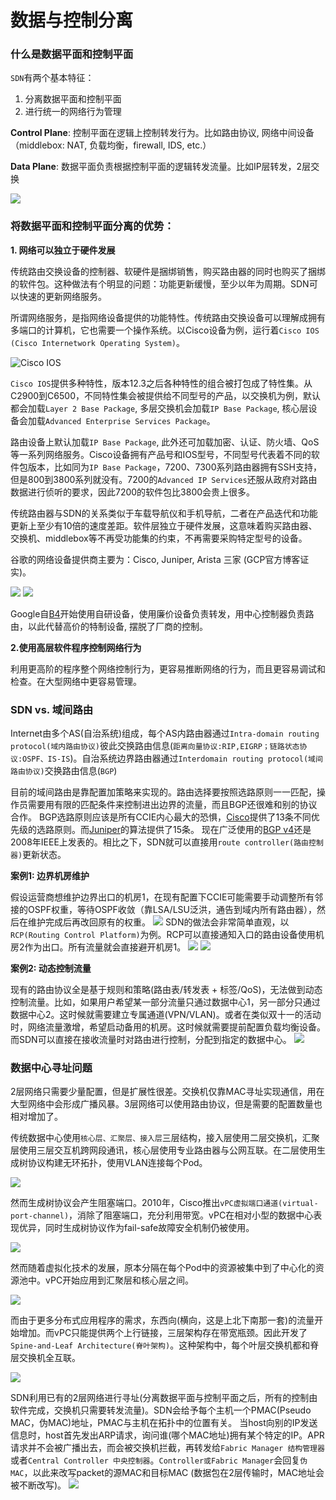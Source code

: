 # 数据与控制分离

### 什么是数据平面和控制平面

`SDN`有两个基本特征：
1. 分离数据平面和控制平面
2. 进行统一的网络行为管理

**Control Plane**: 控制平面在逻辑上控制转发行为。比如路由协议, 网络中间设备（middlebox: NAT, 负载均衡，firewall, IDS, etc.）

**Data Plane**: 数据平面负责根据控制平面的逻辑转发流量。比如IP层转发，2层交换

![](./assets/4.png)

### 将数据平面和控制平面分离的优势：

**1. 网络可以独立于硬件发展**

传统路由交换设备的控制器、软硬件是捆绑销售，购买路由器的同时也购买了捆绑的软件包。这种做法有个明显的问题：功能更新缓慢，至少以年为周期。SDN可以快速的更新网络服务。

所谓网络服务，是指网络设备提供的功能特性。传统路由交换设备可以理解成拥有多端口的计算机，它也需要一个操作系统。以Cisco设备为例，运行着`Cisco IOS (Cisco Internetwork Operating System)`。

![Cisco IOS](./assets/1.png)

`Cisco IOS`提供多种特性，版本12.3之后各种特性的组合被打包成了特性集。从C2900到C6500，不同特性集会被提供给不同型号的产品，以交换机为例，默认都会加载`Layer 2 Base Package`, 多层交换机会加载`IP Base Package`, 核心层设备会加载`Advanced Enterprise Services Package`。

路由设备上默认加载`IP Base Package`, 此外还可加载加密、认证、防火墙、QoS等一系列网络服务。Cisco设备拥有产品号和IOS型号，不同型号代表着不同的软件包版本，比如同为`IP Base Package`，7200、7300系列路由器拥有SSH支持，但是800到3800系列就没有。7200的`Advanced IP Services`还服从政府对路由数据进行侦听的要求，因此7200的软件包比3800会贵上很多。

传统路由器与SDN的关系类似于车载导航仪和手机导航，二者在产品迭代和功能更新上至少有10倍的速度差距。软件层独立于硬件发展，这意味着购买路由器、交换机、middlebox等不再受功能集的约束，不再需要采购特定型号的设备。

谷歌的网络设备提供商主要为：Cisco, Juniper, Arista 三家 (GCP官方博客证实)。

![](./assets/2.png)
![](./assets/3.png)

Google自[B4](https://cseweb.ucsd.edu/~vahdat/papers/b4-sigcomm13.pdf)开始使用自研设备，使用廉价设备负责转发，用中心控制器负责路由，以此代替高价的特制设备, 摆脱了厂商的控制。

**2.使用高层软件程序控制网络行为**

利用更高阶的程序整个网络控制行为，更容易推断网络的行为，而且更容易调试和检查。在大型网络中更容易管理。

### SDN vs. 域间路由

Internet由多个AS(自治系统)组成，每个AS内路由器通过`Intra-domain routing protocol(域内路由协议)`彼此交换路由信息(`距离向量协议:RIP,EIGRP；链路状态协议:OSPF、IS-IS`)。自治系统边界路由器通过`Interdomain routing protocol(域间路由协议)`交换路由信息(`BGP`)

目前的域间路由是靠配置加策略来实现的。路由选择要按照选路原则一一匹配，操作员需要用有限的匹配条件来控制进出边界的流量，而且BGP还很难和别的协议合作。
BGP选路原则应该是所有CCIE内心最大的恐惧，[Cisco](https://www.cisco.com/c/en/us/support/docs/ip/border-gateway-protocol-bgp/13753-25.html)提供了13条不同优先级的选路原则。而[Juniper](https://www.juniper.net/documentation/en_US/junos/topics/reference/general/routing-protocols-address-representation.html)的算法提供了15条。
现在广泛使用的[BGP v4](https://ieeexplore.ieee.org/document/4772612)还是2008年IEEE上发表的。相比之下，SDN就可以直接用`route controller(路由控制器)`更新状态。

**案例1: 边界机房维护**

假设运营商想维护边界出口的机房1，在现有配置下CCIE可能需要手动调整所有邻接的OSPF权重，等待OSPF收敛（靠LSA/LSU泛洪，通告到域内所有路由器），然后在维护完成后再改回原有的权重。
![](./assets/5.png)
SDN的做法会非常简单直观，以`RCP(Routing Control Platform)`为例。RCP可以直接通知入口的路由设备使用机房2作为出口。所有流量就会直接避开机房1。
![](./assets/6.png)
![](./assets/7.png)

**案例2: 动态控制流量**

现有的路由协议全是基于规则和策略(路由表/转发表 + 标签/QoS)，无法做到动态控制流量。比如，如果用户希望某一部分流量只通过数据中心1，另一部分只通过数据中心2。这时候就需要建立专属通道(VPN/VLAN)。或者在类似双十一的活动时，网络流量激增，希望启动备用的机房。这时候就需要提前配置负载均衡设备。而SDN可以直接在接收流量时对路由进行控制，分配到指定的数据中心。
![](./assets/8.png)

### 数据中心寻址问题

2层网络只需要少量配置，但是扩展性很差。交换机仅靠MAC寻址实现通信，用在大型网络中会形成广播风暴。3层网络可以使用路由协议，但是需要的配置数量也相对增加了。

传统数据中心使用`核心层、汇聚层、接入层`三层结构，接入层使用二层交换机，汇聚层使用三层交互机跨网段通讯，核心层使用专业路由器与公网互联。在二层使用生成树协议构建无环拓扑，使用VLAN连接每个Pod。

![](./assets/9.jpg)

然而生成树协议会产生阻塞端口。2010年，Cisco推出`vPC虚拟端口通道(virtual-port-channel)`，消除了阻塞端口，充分利用带宽。vPC在相对小型的数据中心表现优异，同时生成树协议作为fail-safe故障安全机制仍被使用。

![](./assets/10.jpg)

然而随着虚拟化技术的发展，原本分隔在每个Pod中的资源被集中到了中心化的资源池中。vPC开始应用到汇聚层和核心层之间。

![](./assets/11.jpg)

而由于更多分布式应用程序的需求，东西向(横向，这是上北下南那一套)的流量开始增加。而vPC只能提供两个上行链接，三层架构存在带宽瓶颈。因此开发了`Spine-and-Leaf Architecture(脊叶架构)`。这种架构中，每个叶层交换机都和脊层交换机全互联。

![](./assets/12.jpg)

SDN利用已有的2层网络进行寻址(分离数据平面与控制平面之后，所有的控制由软件完成，交换机只需要转发流量)。SDN会给予每个主机一个PMAC(Pseudo MAC，伪MAC)地址，PMAC与主机在拓扑中的位置有关。
当host向别的IP发送信息时，host首先发出ARP请求，询问谁(哪个MAC地址)拥有某个特定的IP。APR请求并不会被广播出去，而会被交换机拦截，再转发给`Fabric Manager 结构管理器`或者`Central Controller 中央控制器`。`Controller或Fabric Manager`会回复`伪MAC`，以此来改写packet的源MAC和目标MAC (数据包在2层传输时，MAC地址会被不断改写)。
![](./assets/13.png)